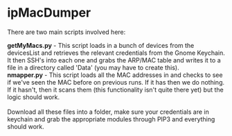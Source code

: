 # ipMacDumper

There are two main scripts involved here:

<b>getMyMacs.py</b> - This script loads in a bunch of devices from the devicesList and retrieves the relevant credentials from the Gnome Keychain.  It then SSH's into each one and grabs the ARP/MAC table and writes it to a file in a directory called 'Data' (you may have to create this).<br>
<b>nmapper.py</b> - This script loads all the MAC addresses in and checks to see if we've seen the MAC before on previous runs.  If it has then we do nothing.  If it hasn't, then it scans them (this functionality isn't quite there yet) but the logic should work.<br><br>
Download all these files into a folder, make sure your credentials are in keychain and grab the appropriate modules through PIP3 and everything should work.
